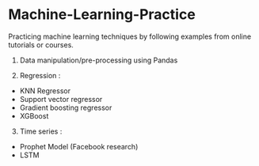 # Machine-Learning-Practice
Practicing machine learning techniques by following examples from online tutorials or courses.
1. Data manipulation/pre-processing using Pandas

2. Regression :
- KNN Regressor
- Support vector regressor 
- Gradient boosting regressor
- XGBoost

3. Time series :
- Prophet Model (Facebook research)
- LSTM
